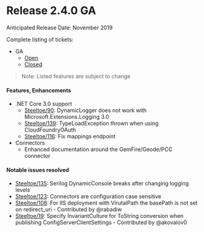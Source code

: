 # Release 2.4.0 GA
Anticipated Release Date: November 2019 

Complete listing of tickets:
* GA
  * [Open](https://github.com/SteeltoeOSS/steeltoe/milestone/6)
  * [Closed](https://github.com/SteeltoeOSS/steeltoe/milestone/6?closed=1)
  
>Note: Listed features are subject to change

#### Features, Enhancements
* .NET Core 3.0 support
  * [Steeltoe/90](https://github.com/SteeltoeOSS/steeltoe/issues/90): DynamicLogger does not work with Microsoft.Extensions.Logging 3.0
  * [Steeltoe/139](https://github.com/SteeltoeOSS/steeltoe/issues/139): TypeLoadException thrown when using CloudFoundryOAuth
  * [Steeltoe/116](https://github.com/SteeltoeOSS/steeltoe/issues/116): Fix mappings endpoint 
* Connectors
  * Enhanced documentation around the GemFire/Geode/PCC connector 

#### Notable issues resolved
* [Steeltoe/135](https://github.com/SteeltoeOSS/steeltoe/issues/135): Serilog DynamicConsole breaks after changing logging levels
* [Steeltoe/123](https://github.com/SteeltoeOSS/steeltoe/issues/123): Connectors are configuration case sensitive
* [Steeltoe/108](https://github.com/SteeltoeOSS/steeltoe/issues/108): For IIS deployment with VirutalPath the basePath is not set on redirect_uri - Contributed by @rabadiw
* [Steeltoe/19](https://github.com/SteeltoeOSS/steeltoe/issues/19): Specify InvariantCulture for ToString conversion when publishing ConfigServerClientSettings - Contributed by @akovalov0

